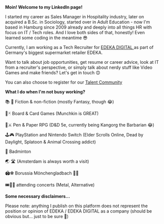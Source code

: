 **Moin! Welcome to my LinkedIn page!**

I started my career as Sales Manager in Hospitality industry, later on acquired a B.Sc. in Sociology, started over in Adult Education - now I'm based in Hamburg since 2009 already and deeply into all things HR with focus on IT / Tech roles. And I love both sides of that, honestly! Even learned some coding in the meantime 😎

Currently, I am working as a Tech Recruiter for [EDEKA DIGITAL ](https://digital.edeka) as part of Germany's biggest supermarket retailer EDEKA. 

Want to talk about job opportunities, get resume or career advice, look at IT from a recruiter's perspective, or simply talk about nerdy stuff like Video Games  and make friends? Let's get in touch 😊

You can also choose to register for our [Talent Community](https://digital.edeka/21/eddi-talentcommunity.html)

**What I do when I'm not busy working?** 

📚 📖 Fiction & non-fiction (mostly Fantasy, though 😂)

🎲🃏 Board & Card Games (Munchkin is GREAT)

🐉⚔️ Pen & Paper RPG (D&D 5e, currently being Kangorg the Barbarian 😂)

🕹️🎮 PlayStation and Nintendo Switch (Elder Scrolls Online, Dead by Daylight, Splatoon & Animal Crossing addict)

🏸 Badminton

🌏 🛣️ (Amsterdam is always worth a visit)

🏟️⚽ Borussia Mönchengladbach 🖤💚

🎟️🎤🎸 attending concerts (Metal, Alternative)

**Some necessary disclaimers...**

Please note: anything I publish on this platform does not represent the position or opinion of EDEKA / EDEKA DIGITAL as a company (should be obvious but... just to be sure 😬)
